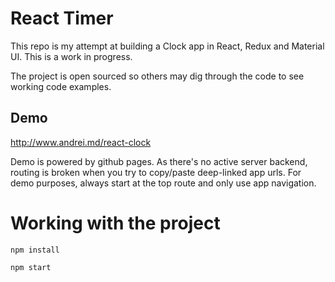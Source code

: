 # React Timer
This repo is my attempt at building a Clock app in React, Redux and Material UI. This is a work in progress.

The project is open sourced so others may dig through the code to see working code examples.

## Demo
http://www.andrei.md/react-clock

Demo is powered by github pages. As there's no active server backend, routing is broken when you try to copy/paste deep-linked app urls. For demo purposes, always start at the top route and only use app navigation.

# Working with the project
`npm install`

`npm start`
